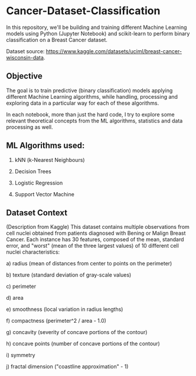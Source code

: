 # Cancer-Dataset-Classification
In this repository, we'll be building and training different Machine Learning models using Python (Jupyter Notebook) and scikit-learn to perform binary classification on a Breast Cancer dataset.

Dataset source: https://www.kaggle.com/datasets/uciml/breast-cancer-wisconsin-data.

## Objective

The goal is to train predictive (binary classification) models applying different Machine Learning algorithms, while handling, processing and exploring data in a particular way for each of these algorithms.

In each notebook, more than just the hard code, I try to explore some relevant theoretical concepts from the ML algorithms, statistics and data processing as well.

## ML Algorithms used:

1) kNN (k-Nearest Neighbours)

2) Decision Trees

3) Logistic Regression

4) Support Vector Machine

## Dataset Context

(Description from Kaggle)
This dataset contains multiple observations from cell nuclei obtained from patients diagnosed with Bening or Malign Breast Cancer. Each instance has 30 features, composed of the mean, standard error, and "worst" (mean of the three largest values) of 10 different cell nuclei characteristics:

a) radius (mean of distances from center to points on the perimeter)

b) texture (standard deviation of gray-scale values)

c) perimeter

d) area

e) smoothness (local variation in radius lengths)

f) compactness (perimeter^2 / area - 1.0)

g) concavity (severity of concave portions of the contour)

h) concave points (number of concave portions of the contour)

i) symmetry

j) fractal dimension ("coastline approximation" - 1)
